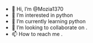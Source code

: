- 👋 Hi, I’m @Mozia1370
- 👀 I’m interested in python 
- 🌱 I’m currently learning python
- 💞️ I’m looking to collaborate on .
- 📫 How to reach me .

<!---
Mozia1370/Mozia1370 is a ✨ special ✨ repository because its `README.md` (this file) appears on your GitHub profile.
You can click the Preview link to take a look at your changes.
--->

